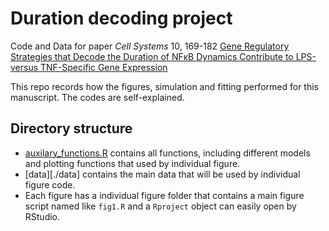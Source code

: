 # Duration decoding project 

 Code and Data for paper *Cell Systems* 10, 169-182 [Gene Regulatory Strategies that Decode the Duration of NFκB Dynamics Contribute to LPS-versus TNF-Specific Gene Expression](https://www.sciencedirect.com/science/article/pii/S240547121930465X)

This repo records how the figures, simulation and fitting performed for this manuscript. The codes are self-explained.

## Directory structure 

* [auxilary_functions.R](auxilary_functions.R) contains all functions, including different models and plotting functions that used by individual figure. 
* [data][./data] contains the main data that will be used by individual figure code. 
* Each figure has a individual figure folder that contains a main figure script named like `fig1.R` and a `Rproject` object can easily open by RStudio.


 



